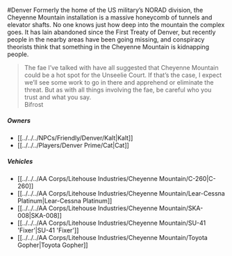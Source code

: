 #Denver 
Formerly the home of the US military’s NORAD division, the Cheyenne Mountain installation is a massive honeycomb of tunnels and elevator shafts. No one knows just how deep into the mountain the complex goes. It has lain abandoned since the First Treaty of Denver, but recently people in the nearby areas have been going missing, and conspiracy theorists think that something in the Cheyenne Mountain is kidnapping people.  

> The fae I’ve talked with have all suggested that Cheyenne Mountain could be a hot spot for the Unseelie Court. If that’s the case, I expect we’ll see some work to go in there and apprehend or eliminate the threat. But as with all things involving the fae, be careful who you trust and what you say.  
> Bifrost

##### Owners
- [[../../../NPCs/Friendly/Denver/Kalt|Kalt]]
- [[../../../Players/Denver Prime/Cat|Cat]]

##### Vehicles

- [[../../../AA Corps/Litehouse Industries/Cheyenne Mountain/C-260|C-260]]
- [[../../../AA Corps/Litehouse Industries/Cheyenne Mountain/Lear-Cessna Platinum|Lear-Cessna Platinum]]
- [[../../../AA Corps/Litehouse Industries/Cheyenne Mountain/SKA-008|SKA-008]]
- [[../../../AA Corps/Litehouse Industries/Cheyenne Mountain/SU-41 'Fixer'|SU-41 'Fixer']]
- [[../../../AA Corps/Litehouse Industries/Cheyenne Mountain/Toyota Gopher|Toyota Gopher]]